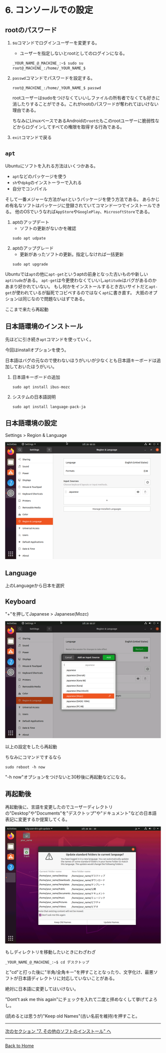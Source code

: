 <!--

This document is written in Markdown.
You can preview on such as VisualStudio Code.
If you want to know more, search with "vscode markdown" or refer to official document https://code.visualstudio.com/Docs/languages/markdown .

-->

# 6. コンソールでの設定

## rootのパスワード

1. suコマンドでログインユーザーを変更する。
	- ユーザーを指定しないとrootとしてのログインになる。
	```
	_YOUR_NAME_@_MACHINE_:~$ sudo su
	root@_MACHINE_:/home/_YOUR_NAME_$
	```

2. `passwd`コマンドでパスワードを設定する。

	```
	root@_MACHINE_:/home/_YOUR_NAME_$ passwd
	```

	rootユーザーはsudoをつけなくていいしファイルの所有者でなくても好きに消したりすることができる。これがrootのパスワードが奪われてはいけない理由である。

	ちなみにLinuxベースであるAndroidの`root化`もこのrootユーザーに脆弱性などからログインしてすべての権限を取得する行為である。

3. `exit`コマンドで戻る

## `apt`

Ubuntuにソフトを入れる方法はいくつかある。
- `apt`などのパッケージを使う
- `sh`や`dpkg`のインストーラーで入れる
- 自分でコンパイル

そして一番メジャーな方法が`apt`というパッケージを使う方法である。
あらかじめ有名なソフトはパッケージに登録されていてコマンド一つでインストールできる。
他のOSでいうなれば`AppStore`や`GooglePlay`、`MicrosoftStore`である。

1. aptのアップデート
	- ソフトの更新がないかを確認
	```
	sudo apt udpate
	```
2. aptのアップグレード
	- 更新があったソフトの更新。指定しなければ一括更新
	```
	sudo apt upgrade
	```

Ubuntuでは`apt`の他に`apt-get`というaptの前身となった古いものや新しい`aptitude`がある。
`apt-get`は今更使わなくていいし`aptitude`はバグがあるのかあまり好かれていない。
もし何かをインストールするとき古いサイトだと`apt-get`が使われているが脳死でコピペするのではなく`apt`に書き直す。
大抵のオプションは同じなので問題ないはずである。

ここまで来たら再起動

## 日本語環境のインストール
先ほどに引き続き`apt`コマンドを使っていく。

今回はinstallオプションを使う。

日本語はバグの元なので使わないほうがいいが少なくとも日本語キーボードは追加しておいたほうがいい。

1. 日本語キーボードの追加
	```
	sudo apt install ibus-mozc
	```

2. システムの日本語説明
	```
	sudo apt install language-pack-ja
	```

## 日本語環境の設定

Settings > Region & Language

![](./image/6/01_Lang.png)

## Language

上のLanguageから日本を選択

## Keyboard

"+"を押してJapanese > Japanese(Mozc)

![](./image/6/02_Ibusmozc.png)

以上の設定をしたら再起動

ちなみにコマンドでするなら
```
sudo reboot -h now
```
"-h now"オプションをつけないと30秒後に再起動などになる。

## 再起動後

再起動後に、言語を変更したのでユーザーディレクトリの"Desktop"や"Documents"を"デスクトップ"や"ドキュメント"などの日本語表記に変更するか提案してくる。

![](./image/6/03_DontAskMeThisAgain.png)

もしディレクトリを移動したいときにわざわざ
```
_YOUR_NAME_@_MACHINE_:~$ cd デスクトップ
```
と"cd"と打った後に"半角/全角キー"を押すこととなったり、文字化け、最悪ソフトが日本語ディレクトリに対応していないことがある。

絶対に日本語に変更してはいけない。

"Dont't ask me this again"にチェックを入れて二度と拝めなくして挙げてよろし。

(読めるとは思うが)"Keep old Names"(古い名前を維持)を押すこと。

----

[次のセクション "7. その他のソフトのインストール" へ](./7_OtherSoftware.md)

----
[Back to Home](../readme.md)

<!-- Written by Croyfet in 2022-->
